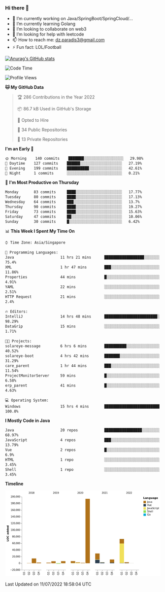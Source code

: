 ### Hi there 👋

- 🔭 I’m currently working on Java/SpringBoot/SpringCloud/...
- 🌱 I’m currently learning Golang
- 👯 I’m looking to collaborate on web3
- 🤔 I’m looking for help with leetcode
- 📫 How to reach me: dz.paradis3@gmail.com
- ⚡ Fun fact: LOL/Football

[![Anurag's GitHub stats](https://github-readme-stats.vercel.app/api?username=xiumu2017&show_icons=true&theme=radical)](https://github.com/anuraghazra/github-readme-stats)

<!--
**xiumu2017/xiumu2017** is a ✨ _special_ ✨ repository because its `README.md` (this file) appears on your GitHub profile.

Here are some ideas to get you started:

- 🔭 I’m currently working on ...
- 🌱 I’m currently learning ...
- 👯 I’m looking to collaborate on ...
- 🤔 I’m looking for help with ...
- 💬 Ask me about ...
- 📫 How to reach me: ...
- 😄 Pronouns: ...
- ⚡ Fun fact: ...
-->

<!--START_SECTION:waka-->
![Code Time](http://img.shields.io/badge/Code%20Time-0%20secs-blue)

![Profile Views](http://img.shields.io/badge/Profile%20Views-0-blue)

**🐱 My GitHub Data** 

> 🏆 286 Contributions in the Year 2022
 > 
> 📦 86.7 kB Used in GitHub's Storage 
 > 
> 💼 Opted to Hire
 > 
> 📜 34 Public Repositories 
 > 
> 🔑 13 Private Repositories  
 > 
**I'm an Early 🐤** 

```text
🌞 Morning    140 commits    ███████░░░░░░░░░░░░░░░░░░   29.98% 
🌆 Daytime    127 commits    ██████░░░░░░░░░░░░░░░░░░░   27.19% 
🌃 Evening    199 commits    ██████████░░░░░░░░░░░░░░░   42.61% 
🌙 Night      1 commits      ░░░░░░░░░░░░░░░░░░░░░░░░░   0.21%

```
📅 **I'm Most Productive on Thursday** 

```text
Monday       83 commits     ████░░░░░░░░░░░░░░░░░░░░░   17.77% 
Tuesday      80 commits     ████░░░░░░░░░░░░░░░░░░░░░   17.13% 
Wednesday    64 commits     ███░░░░░░░░░░░░░░░░░░░░░░   13.7% 
Thursday     90 commits     ████░░░░░░░░░░░░░░░░░░░░░   19.27% 
Friday       73 commits     ████░░░░░░░░░░░░░░░░░░░░░   15.63% 
Saturday     47 commits     ██░░░░░░░░░░░░░░░░░░░░░░░   10.06% 
Sunday       30 commits     █░░░░░░░░░░░░░░░░░░░░░░░░   6.42%

```


📊 **This Week I Spent My Time On** 

```text
⌚︎ Time Zone: Asia/Singapore

💬 Programming Languages: 
Java                     11 hrs 21 mins      ██████████████████░░░░░░░   75.4% 
XML                      1 hr 47 mins        ███░░░░░░░░░░░░░░░░░░░░░░   11.86% 
Properties               44 mins             █░░░░░░░░░░░░░░░░░░░░░░░░   4.91% 
YAML                     22 mins             ░░░░░░░░░░░░░░░░░░░░░░░░░   2.51% 
HTTP Request             21 mins             ░░░░░░░░░░░░░░░░░░░░░░░░░   2.4%

🔥 Editors: 
IntelliJ                 14 hrs 48 mins      ████████████████████████░   98.29% 
DataGrip                 15 mins             ░░░░░░░░░░░░░░░░░░░░░░░░░   1.71%

🐱‍💻 Projects: 
solareye-message         6 hrs 6 mins        ██████████░░░░░░░░░░░░░░░   40.52% 
solareye-boot            4 hrs 42 mins       ███████░░░░░░░░░░░░░░░░░░   31.29% 
care_parent              1 hr 44 mins        ███░░░░░░░░░░░░░░░░░░░░░░   11.54% 
ProjectMonitorServer     59 mins             █░░░░░░░░░░░░░░░░░░░░░░░░   6.58% 
erp_parent               41 mins             █░░░░░░░░░░░░░░░░░░░░░░░░   4.63%

💻 Operating System: 
Windows                  15 hrs 4 mins       █████████████████████████   100.0%

```

**I Mostly Code in Java** 

```text
Java                     20 repos            █████████████████░░░░░░░░   68.97% 
JavaScript               4 repos             ███░░░░░░░░░░░░░░░░░░░░░░   13.79% 
Vue                      2 repos             █░░░░░░░░░░░░░░░░░░░░░░░░   6.9% 
HTML                     1 repo              ░░░░░░░░░░░░░░░░░░░░░░░░░   3.45% 
Shell                    1 repo              ░░░░░░░░░░░░░░░░░░░░░░░░░   3.45%

```


**Timeline**

![Chart not found](https://raw.githubusercontent.com/xiumu2017/xiumu2017/main/charts/bar_graph.png) 


 Last Updated on 11/07/2022 18:58:04 UTC
<!--END_SECTION:waka-->
